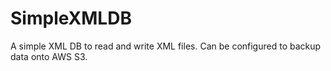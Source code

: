 # SimpleXMLDB
A simple XML DB to read and write XML files. Can be configured to backup data onto AWS S3.